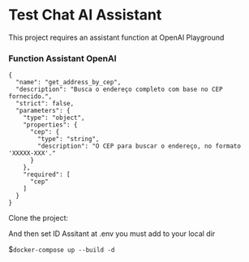 # Test Chat AI Assistant
This project requires an assistant function at OpenAI Playground

### Function Assistant OpenAI
```
{
  "name": "get_address_by_cep",
  "description": "Busca o endereço completo com base no CEP fornecido.",
  "strict": false,
  "parameters": {
    "type": "object",
    "properties": {
      "cep": {
        "type": "string",
        "description": "O CEP para buscar o endereço, no formato 'XXXXX-XXX'."
      }
    },
    "required": [
      "cep"
    ]
  }
}
```
Clone the project:

And then set ID Assitant at .env you must add to your local dir



$`docker-compose up --build -d`


